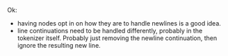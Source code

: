 Ok:
- having nodes opt in on how they are to handle newlines is a good idea.
- line continuations need to be handled differently, probably in the tokenizer itself. Probably just removing the newline continuation, then ignore the resulting new line.